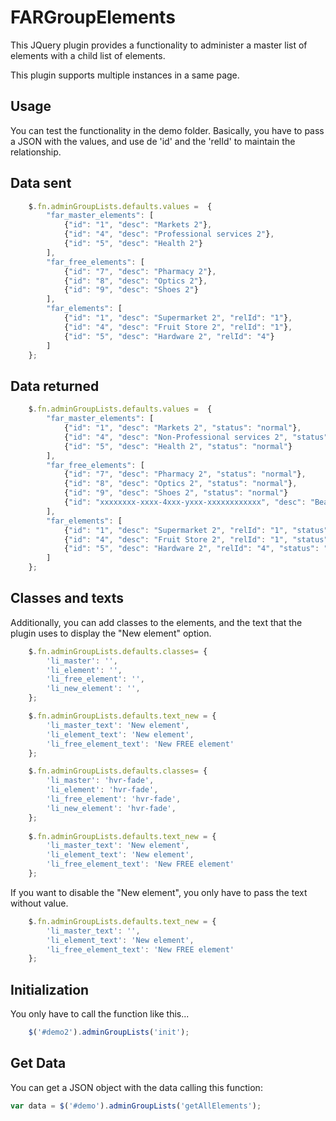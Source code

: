 FARGroupElements
================

This JQuery plugin provides a functionality to administer a master 
list of elements with a child list of elements.

This plugin supports multiple instances in a same page.

Usage
-----

You can test the functionality in the demo folder.
Basically, you have to pass a JSON with the values, and use de 'id' 
and the 'relId' to maintain the relationship.

Data sent
---------
```javascript
    $.fn.adminGroupLists.defaults.values =  {
        "far_master_elements": [
            {"id": "1", "desc": "Markets 2"},
            {"id": "4", "desc": "Professional services 2"},
            {"id": "5", "desc": "Health 2"}
        ],
        "far_free_elements": [
            {"id": "7", "desc": "Pharmacy 2"},
            {"id": "8", "desc": "Optics 2"},
            {"id": "9", "desc": "Shoes 2"}
        ],
        "far_elements": [
            {"id": "1", "desc": "Supermarket 2", "relId": "1"},
            {"id": "4", "desc": "Fruit Store 2", "relId": "1"},
            {"id": "5", "desc": "Hardware 2", "relId": "4"}
        ]
    };
```

Data returned
-------------
```javascript
    $.fn.adminGroupLists.defaults.values =  {
        "far_master_elements": [
            {"id": "1", "desc": "Markets 2", "status": "normal"},
            {"id": "4", "desc": "Non-Professional services 2", "status": "updated"},
            {"id": "5", "desc": "Health 2", "status": "normal"}
        ],
        "far_free_elements": [
            {"id": "7", "desc": "Pharmacy 2", "status": "normal"},
            {"id": "8", "desc": "Optics 2", "status": "normal"},
            {"id": "9", "desc": "Shoes 2", "status": "normal"}
            {"id": "xxxxxxxx-xxxx-4xxx-yxxx-xxxxxxxxxxxx", "desc": "Beach", "status": "new"}
        ],
        "far_elements": [
            {"id": "1", "desc": "Supermarket 2", "relId": "1", "status": "updated"},
            {"id": "4", "desc": "Fruit Store 2", "relId": "1", "status": "normal"},
            {"id": "5", "desc": "Hardware 2", "relId": "4", "status": "normal"}
        ]
    };
```


Classes and texts
-----------------
Additionally, you can add classes to the elements, and the text that the plugin 
uses to display the "New element" option.

```javascript
    $.fn.adminGroupLists.defaults.classes= {
        'li_master': '',
        'li_element': '',
        'li_free_element': '',
        'li_new_element': '',
    };

    $.fn.adminGroupLists.defaults.text_new = {
        'li_master_text': 'New element',
        'li_element_text': 'New element',
        'li_free_element_text': 'New FREE element'
    };
```

```javascript
    $.fn.adminGroupLists.defaults.classes= {
        'li_master': 'hvr-fade',
        'li_element': 'hvr-fade',
        'li_free_element': 'hvr-fade',
        'li_new_element': 'hvr-fade',
    };
    
    $.fn.adminGroupLists.defaults.text_new = {
        'li_master_text': 'New element',
        'li_element_text': 'New element',
        'li_free_element_text': 'New FREE element'
    };
```

If you want to disable the "New element", you only have to pass the text without value. 

```javascript
    $.fn.adminGroupLists.defaults.text_new = {
        'li_master_text': '',
        'li_element_text': 'New element',
        'li_free_element_text': 'New FREE element'
    };
```


Initialization
--------------
You only have to call the function like this...

```javascript
    $('#demo2').adminGroupLists('init');
```


Get Data
--------

You can get a JSON object with the data calling this function:

```javascript
var data = $('#demo').adminGroupLists('getAllElements');
```

